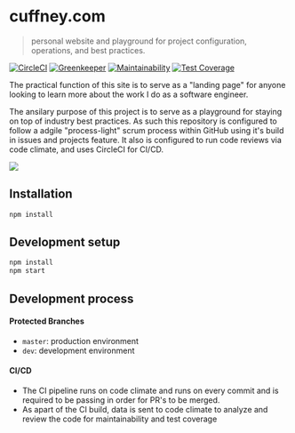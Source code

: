 # cuffney.com


> personal website and playground for project configuration, operations, and best practices.

[![CircleCI][circle-ci-badge]][circle-ci-url]
[![Greenkeeper][greenkeeper-badge]][greenkeeper-url]
[![Maintainability][code-climate-maintainability-badge]][code-climate-maintainability-url]
[![Test Coverage][code-climate-test-coverage-badge]][code-climate-test-coverage-url]

The practical function of this site is to serve as a "landing page" for anyone looking to learn more about the work I do as a software engineer.

The ansilary purpose of this project is to serve as a playground for staying on top of industry best practices.  As such this repository is configured to follow a adgile "process-light" scrum process within GitHub using it's build in issues and projects feature.  It also is configured to run code reviews via code climate, and uses CircleCI for CI/CD. 

![][site-screenshot]

## Installation

```sh
npm install
```

## Development setup

```sh
npm install
npm start
```

## Development process

#### Protected Branches

- `master`: production environment
- `dev`: development environment

#### CI/CD

- The CI pipeline runs on code climate and runs on every commit and is required to be passing in order for PR's to be merged.
- As apart of the CI build, data is sent to code climate to analyze and review the code for maintainability and test coverage

<!-- Markdown link & img dfn's -->
[site-screenshot]: public/imgs/home-screenshot.png
[circle-ci-badge]: https://circleci.com/gh/jwc2790/cuffney.com.svg?style=svg
[circle-ci-url]: https://circleci.com/gh/jwc2790/cuffney.com
[code-climate-maintainability-badge]: https://api.codeclimate.com/v1/badges/38e97723b5dda025cc10/maintainability
[code-climate-maintainability-url]: https://codeclimate.com/github/jwc2790/cuffney.com/maintainability
[code-climate-test-coverage-badge]: https://api.codeclimate.com/v1/badges/38e97723b5dda025cc10/test_coverage
[code-climate-test-coverage-url]: https://codeclimate.com/github/jwc2790/cuffney.com/test_coverage
[greenkeeper-badge]: https://badges.greenkeeper.io/jwc2790/cuffney.com.svg
[greenkeeper-url]: https://greenkeeper.io/